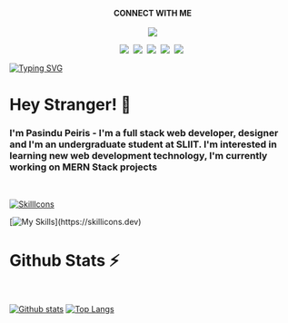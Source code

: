 
<p align="center">
   <b>CONNECT WITH ME</b><br><br>
  <a href="https://skillicons.dev">
    <img src="https://skillicons.dev/icons?i=twitter,discord,linkedin,replit,stackoverflow" />
  </a><br/>
 
</p>

<p align="center">
  <a target="_blank" href="https://github.com/yurijserrano/LANGUAGES-TOOLS-LOGOS/tree/master/ides"><img src="https://img.shields.io/badge/instagram-orange?style=for-the-badge&color=e53935" /></a>&nbsp;
  <a target="_blank" href="https://github.com/yurijserrano/LANGUAGES-TOOLS-LOGOS/tree/master/databases"><img src="https://img.shields.io/badge/facebook-green?style=for-the-badge&color=2196F3" /></a>&nbsp;
  <a target="_blank"href="https://github.com/yurijserrano/LANGUAGES-TOOLS-LOGOS/tree/master/programming%20languages"><img src="https://img.shields.io/badge/whatsapp channel-orange?style=for-the-badge&color=00796B" /></a>&nbsp;
  <a target="_blank" href="https://github.com/yurijserrano/LANGUAGES-TOOLS-LOGOS/tree/master/text%20editors"><img src="https://img.shields.io/badge/my blog-orange?style=for-the-badge&color=FFFF00" /></a>&nbsp;
  <a target="_blank" href="https://github.com/yurijserrano/LANGUAGES-TOOLS-LOGOS/tree/master/frameworks"><img src="https://img.shields.io/badge/portfolio-orange?style=for-the-badge&color=673AB7" /></a>&nbsp;


</p>

[![Typing SVG](https://readme-typing-svg.demolab.com?font=Nova+Square&weight=300&size=25&pause=1043&color=0EF0AA&center=true&vCenter=true&random=false&width=1000&height=100&lines=Hey+Stranger!+%F0%9F%91%BE+I'+m+Pasindu+Prabash+Peiris;I'm+a+full+stack+web+developer%2C+designer;I'm+an+undergraduate+student+at+SLIIT;You+can+contact+me+using+the+links+above)](https://git.io/typing-svg)

# Hey Stranger! 👾
### **I'm Pasindu Peiris** - I'm a full stack web developer, designer and I'm an undergraduate student at SLIIT. I'm interested in learning new web development technology, I'm currently working on MERN Stack projects

<br/>


[![SkillIcons](https://skillicons.dev/icons?i=html,css,js,php,laravel,mysql,bootstrap,sass,tailwind,jquery,react,vite,nextjs,angular,nodejs,ts,mongodb,firebase,wordpress,postman,c,cpp,java,python,kotlin,r,git,netlify )](https://skillicons.dev)

[![My Skills](https://skillicons.dev/icons?i=vscode,visualstudio,androidstudio,eclipse,ps,codepen,)](https://skillicons.dev)



<h1>  Github Stats ⚡</h1>
<br>
   
<a href="#">![Github stats](https://github-readme-stats.vercel.app/api?username=tandpfun&theme=blueberry&count_private=true&hide_border=true&line_height=20)</a>
<a href="#">![Top Langs](https://github-readme-stats.vercel.app/api/top-langs/?username=tandpfun&layout=compact&theme=blueberry&count_private=true&hide_border=true)</a>




